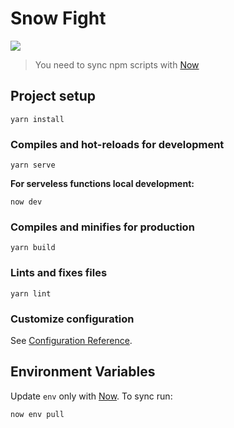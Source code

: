 # Snow Fight

![](https://badgen.net/badge/icon/zeit?icon=zeit&label)

> You need to sync npm scripts with [Now](https://zeit.co/mishabalin/snow-fight/settings)

## Project setup

```shell
yarn install
```

### Compiles and hot-reloads for development

```shell
yarn serve
```

**For serveless functions local development:**

```shell
now dev
```

### Compiles and minifies for production

```shell
yarn build
```

### Lints and fixes files

```shell
yarn lint
```

### Customize configuration

See [Configuration Reference](https://cli.vuejs.org/config/).

## Environment Variables

Update `env` only with [Now](https://zeit.co/mishabalin/snow-fight/settings). To sync run:

```shell
now env pull
```
